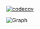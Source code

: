 [![codecov](https://codecov.io/gh/inteli-city/gates_auth_mss/graph/badge.svg?token=LZWSO5xqie)](https://codecov.io/gh/inteli-city/gates_auth_mss)

![Graph]([https://codecov.io/gh/inteli-city/formularios_mss/graphs/sunburst.svg?token=UB200QTY0I](https://codecov.io/gh/inteli-city/gates_auth_mss/graphs/sunburst.svg?token=LZWSO5xqie))
